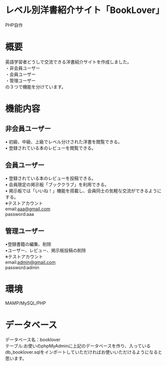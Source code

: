 # レベル別洋書紹介サイト「BookLover」
PHP自作

# 概要
英語学習者どうしで交流できる洋書紹介サイトを作成しました。<br>
・非会員ユーザー<br>
・会員ユーザー<br>
・管理ユーザー<br>
の３つで機能を分けています。

# 機能内容
## 非会員ユーザー
•	初級、中級、上級でレベル分けされた洋書を閲覧できる。<br>
•	登録されている本のレビューを閲覧できる。

## 会員ユーザー
•	登録されている本のレビューを投稿できる。<br>
•	会員限定の掲示板「ブッククラブ」を利用できる。<br>
•	掲示板では「いいね！」機能を搭載し、会員同士の気軽な交流ができるようにする。<br>
※テストアカウント<br>
email:aaa@gmail.com<br>
password:aaa<br>

## 管理ユーザー
•登録書籍の編集、削除　<br>
•ユーザー、レビュー、掲示板投稿の削除<br>
※テストアカウント<br>
email:admin@gmail.com<br>
password:admin<br>

# 環境
MAMP/MySQL/PHP

# データベース
データベース名：booklover<br>
テーブル:お使いのphpMyAdminに上記のデータベースを作り、入っているdb_booklover.sqlをインポートしていただければお使いいただけるようになると思います。


